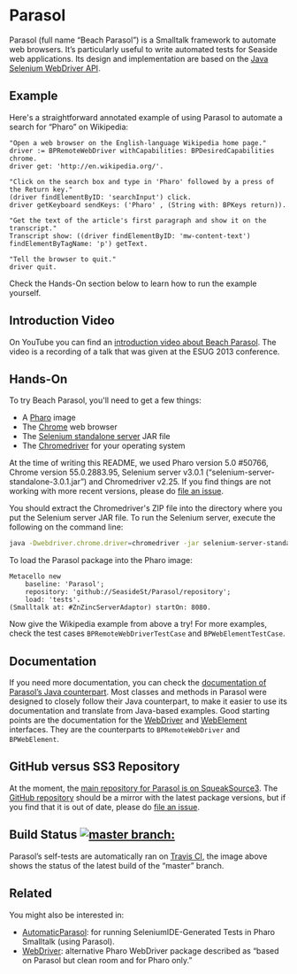 # Parasol

Parasol (full name “Beach Parasol”) is a Smalltalk framework to automate web browsers. It’s particularly useful to write automated tests for Seaside web applications. Its design and implementation are based on the [Java Selenium WebDriver API](http://www.seleniumhq.org/projects/webdriver/).


## Example

Here's a straightforward annotated example of using Parasol to automate a search for “Pharo” on Wikipedia:

```Smalltalk
"Open a web browser on the English-language Wikipedia home page."
driver := BPRemoteWebDriver withCapabilities: BPDesiredCapabilities chrome.
driver get: 'http://en.wikipedia.org/'.

"Click on the search box and type in 'Pharo' followed by a press of the Return key."
(driver findElementByID: 'searchInput') click.
driver getKeyboard sendKeys: ('Pharo' , (String with: BPKeys return)).

"Get the text of the article's first paragraph and show it on the transcript."
Transcript show: ((driver findElementByID: 'mw-content-text') findElementByTagName: 'p') getText.

"Tell the browser to quit."
driver quit.
```

Check the Hands-On section below to learn how to run the example yourself.


## Introduction Video

On YouTube you can find an [introduction video about Beach Parasol](https://www.youtube.com/watch?v=CoJ-Wnno6TY). The video is a recording of a talk that was given at the ESUG 2013 conference.


## Hands-On

To try Beach Parasol, you'll need to get a few things:

- A [Pharo](http://pharo.org) image
- The [Chrome](https://www.google.com/chrome/) web browser
- The [Selenium standalone server](http://docs.seleniumhq.org/download/) JAR file
- The [Chromedriver](https://sites.google.com/a/chromium.org/chromedriver/) for your operating system

At the time of writing this README, we used Pharo version 5.0 #50766, Chrome version 55.0.2883.95, Selenium server v3.0.1 (“selenium-server-standalone-3.0.1.jar”) and Chromedriver v2.25. If you find things are not working with more recent versions, please do [file an issue](https://github.com/SeasideSt/Parasol/issues).

You should extract the Chromedriver's ZIP file into the directory where you put the Selenium server JAR file. To run the Selenium server, execute the following on the command line:

```bash
java -Dwebdriver.chrome.driver=chromedriver -jar selenium-server-standalone-3.0.1.jar
```

To load the Parasol package into the Pharo image:

```Smalltalk
Metacello new
    baseline: 'Parasol';
    repository: 'github://SeasideSt/Parasol/repository';
    load: 'tests'.
(Smalltalk at: #ZnZincServerAdaptor) startOn: 8080.
```

Now give the Wikipedia example from above a try! For more examples, check the test cases `BPRemoteWebDriverTestCase` and `BPWebElementTestCase`.


## Documentation

If you need more documentation, you can check the [documentation of Parasol’s Java counterpart](http://seleniumhq.github.io/selenium/docs/api/java/). Most classes and methods in Parasol were designed to closely follow their Java counterpart, to make it easier to use its documentation and translate from Java-based examples. Good starting points are the documentation for the [WebDriver](http://seleniumhq.github.io/selenium/docs/api/java/org/openqa/selenium/WebDriver.html) and [WebElement](http://seleniumhq.github.io/selenium/docs/api/java/org/openqa/selenium/WebElement.html) interfaces. They are the counterparts to `BPRemoteWebDriver` and `BPWebElement`.


## GitHub versus SS3 Repository

At the moment, the [main repository for Parasol is on SqueakSource3](http://ss3.gemstone.com/ss/Parasol.html). The [GitHub repository](https://github.com/SeasideSt/Parasol) should be a mirror with the latest package versions, but if you find that it is out of date, please do [file an issue](https://github.com/SeasideSt/Parasol/issues).


## Build Status [![master branch:](https://travis-ci.org/SeasideSt/Parasol.svg?branch=master)](https://travis-ci.org/SeasideSt/Parasol/branches)

Parasol’s self-tests are automatically ran on [Travis CI](https://travis-ci.org/SeasideSt/Parasol/branches), the image above shows the status of the latest build of the “master” branch.


## Related

You might also be interested in:

- [AutomaticParasol](https://github.com/nymch/AutomaticParasol): for running SeleniumIDE-Generated Tests in Pharo Smalltalk (using Parasol).
- [WebDriver](http://smalltalkhub.com/#!/~TorstenBergmann/WebDriver): alternative Pharo WebDriver package described as “based on Parasol but clean room and for Pharo only.”